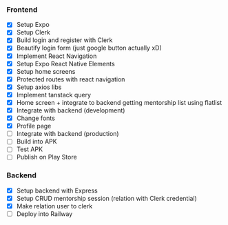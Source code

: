 ### Frontend

- [x] Setup Expo
- [x] Setup Clerk
- [x] Build login and register with Clerk
- [x] Beautify login form (just google button actually xD)
- [x] Implement React Navigation
- [x] Setup Expo React Native Elements
- [x] Setup home screens
- [x] Protected routes with react navigation
- [x] Setup axios libs
- [x] Implement tanstack query
- [x] Home screen + integrate to backend getting mentorship list using flatlist
- [x] Integrate with backend (development)
- [x] Change fonts
- [x] Profile page
- [ ] Integrate with backend (production)
- [ ] Build into APK
- [ ] Test APK
- [ ] Publish on Play Store

### Backend

- [x] Setup backend with Express
- [x] Setup CRUD mentorship session (relation with Clerk credential)
- [x] Make relation user to clerk
- [ ] Deploy into Railway
